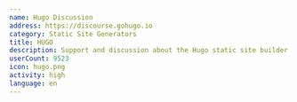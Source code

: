```yaml
---
name: Hugo Discussion
address: https://discourse.gohugo.io
category: Static Site Generators
title: HUGO
description: Support and discussion about the Hugo static site builder.
userCount: 9523
icon: hugo.png
activity: high
language: en
---
```

